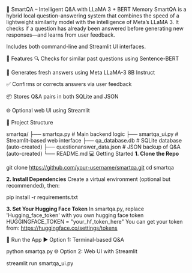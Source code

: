 🧠 SmartQA – Intelligent Q&A with LLaMA 3 + BERT Memory
SmartQA is a hybrid local question-answering system that combines the speed of a lightweight similarity model with the intelligence of Meta’s LLaMA 3. It checks if a question has already been answered before generating new responses—and learns from user feedback.

Includes both command-line and Streamlit UI interfaces.

🚀 Features
🔍 Checks for similar past questions using Sentence-BERT

🧠 Generates fresh answers using Meta LLaMA-3 8B Instruct

✅ Confirms or corrects answers via user feedback

📦 Stores Q&A pairs in both SQLite and JSON

🌐 Optional web UI using Streamlit

📁 Project Structure

smartqa/
├── smartqa.py           # Main backend logic
├── smartqa_ui.py        # Streamlit-based web interface
├── qa_database.db       # SQLite database (auto-created)
├── questionanswer_data.json  # JSON backup of Q&A (auto-created)
└── README.md
💻 Getting Started
**1. Clone the Repo**

git clone https://github.com/your-username/smartqa.git
cd smartqa

**2. Install Dependencies**
Create a virtual environment (optional but recommended), then:

pip install -r requirements.txt

**3. Set Your Hugging Face Token**
In smartqa.py, replace 'Hugging_face_token' with you own hugging face token
HUGGINGFACE_TOKEN = "your_hf_token_here"
You can get your token from: https://huggingface.co/settings/tokens

🧪 Run the App
▶️ Option 1: Terminal-based Q&A

python smartqa.py
🌐 Option 2: Web UI with Streamlit

streamlit run smartqa_ui.py
